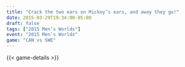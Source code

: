 ```yaml
---
title: "Crack the two ears on Mickey’s ears, and away they go!"
date: 2015-03-29T19:34:00-05:00
draft: false
tags: ["2015 Men’s Worlds"]
event: "2015 Men’s Worlds"
game: "CAN vs SWE"
---
```

{{< game-details >}}
<!--more--> 